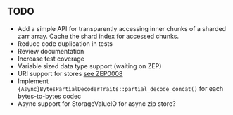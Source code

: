 ## TODO

- Add a simple API for transparently accessing inner chunks of a sharded zarr array. Cache the shard index for accessed chunks.
- Reduce code duplication in tests
- Review documentation
- Increase test coverage
- Variable sized data type support (waiting on ZEP)
- URI support for stores [see ZEP0008](https://github.com/zarr-developers/zeps/pull/48)
- Implement `{Async}BytesPartialDecoderTraits::partial_decode_concat()` for each bytes-to-bytes codec
- Async support for StorageValueIO for async zip store?
